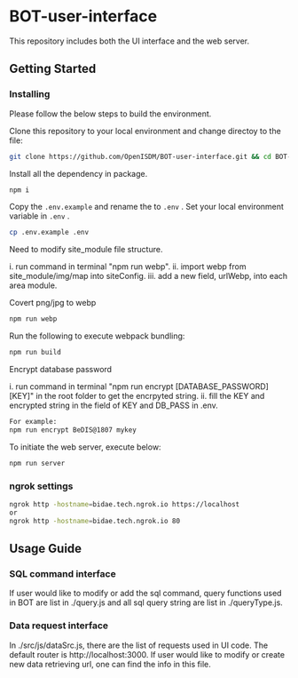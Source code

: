 # BOT-user-interface

This repository includes both the UI interface and the web server.

## Getting Started

### Installing

Please follow the below steps to build the environment.

Clone this repository to your local environment and change directoy to the file:

``` bash
git clone https://github.com/OpenISDM/BOT-user-interface.git && cd BOT-user-interface
```

Install all the dependency in package.

``` bash
npm i
```

Copy the `.env.example` and rename the to `.env` . Set your local environment variable in `.env` .

``` bash
cp .env.example .env
```

Need to modify site_module file structure.

i. run command in terminal "npm run webp".
ii. import webp from site_module/img/map into siteConfig.
iii. add a new field, urlWebp, into each area module.

Covert png/jpg to webp

``` bash
npm run webp
```

Run the following to execute webpack bundling:

``` bash
npm run build
```

Encrypt database password

i. run command in terminal "npm run encrypt [DATABASE_PASSWORD] [KEY]" in the root folder to get the encrpyted string.
ii. fill the KEY and encrypted string in the field of KEY and DB_PASS in .env.

``` bash
For example:
npm run encrypt BeDIS@1807 mykey
```

To initiate the web server, execute below:

``` bash
npm run server
```

### ngrok settings

``` bash
ngrok http -hostname=bidae.tech.ngrok.io https://localhost
or
ngrok http -hostname=bidae.tech.ngrok.io 80
```

## Usage Guide

### SQL command interface

If user would like to modify or add the sql command, query functions used in BOT are list in ./query.js and all sql query string are list in ./queryType.js.

### Data request interface

In ./src/js/dataSrc.js, there are the list of requests used in UI code. The default router is http://localhost:3000. If user would like to modify or create new data retrieving url, one can find the info in this file.
